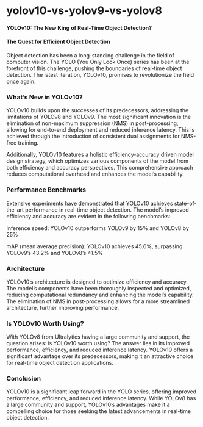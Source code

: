 # yolov10-vs-yolov9-vs-yolov8

#### YOLOv10: The New King of Real-Time Object Detection?
#### The Quest for Efficient Object Detection

Object detection has been a long-standing challenge in the field of computer vision. The YOLO (You Only Look Once) series has been at the forefront of this challenge, pushing the boundaries of real-time object detection. The latest iteration, YOLOv10, promises to revolutionize the field once again.

### What’s New in YOLOv10?

YOLOv10 builds upon the successes of its predecessors, addressing the limitations of YOLOv8 and YOLOv9. The most significant innovation is the elimination of non-maximum suppression (NMS) in post-processing, allowing for end-to-end deployment and reduced inference latency. This is achieved through the introduction of consistent dual assignments for NMS-free training.

Additionally, YOLOv10 features a holistic efficiency-accuracy driven model design strategy, which optimizes various components of the model from both efficiency and accuracy perspectives. This comprehensive approach reduces computational overhead and enhances the model’s capability.



### Performance Benchmarks

Extensive experiments have demonstrated that YOLOv10 achieves state-of-the-art performance in real-time object detection. The model’s improved efficiency and accuracy are evident in the following benchmarks:

Inference speed: YOLOv10 outperforms YOLOv9 by 15% and YOLOv8 by 25%

mAP (mean average precision): YOLOv10 achieves 45.6%, surpassing YOLOv9’s 43.2% and YOLOv8’s 41.5%



### Architecture
YOLOv10’s architecture is designed to optimize efficiency and accuracy. The model’s components have been thoroughly inspected and optimized, reducing computational redundancy and enhancing the model’s capability. The elimination of NMS in post-processing allows for a more streamlined architecture, further improving performance.

### Is YOLOv10 Worth Using?
With YOLOv8 from Ultralytics having a large community and support, the question arises: is YOLOv10 worth using? The answer lies in its improved performance, efficiency, and reduced inference latency. YOLOv10 offers a significant advantage over its predecessors, making it an attractive choice for real-time object detection applications.


### Conclusion
YOLOv10 is a significant leap forward in the YOLO series, offering improved performance, efficiency, and reduced inference latency. While YOLOv8 has a large community and support, YOLOv10’s advantages make it a compelling choice for those seeking the latest advancements in real-time object detection.
